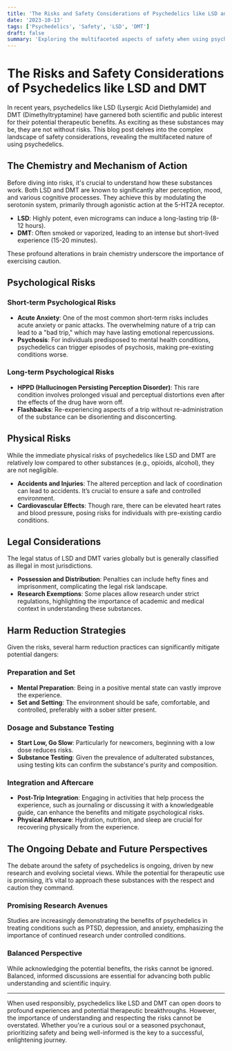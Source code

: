 ```yaml
---
title: 'The Risks and Safety Considerations of Psychedelics like LSD and DMT'
date: '2023-10-13'
tags: ['Psychedelics', 'Safety', 'LSD', 'DMT']
draft: false
summary: 'Exploring the multifaceted aspects of safety when using psychedelics such as LSD and DMT, including mental health considerations, legal implications, and harm reduction practices.'
---
```


# The Risks and Safety Considerations of Psychedelics like LSD and DMT

In recent years, psychedelics like LSD (Lysergic Acid Diethylamide) and DMT (Dimethyltryptamine) have garnered both scientific and public interest for their potential therapeutic benefits. As exciting as these substances may be, they are not without risks. This blog post delves into the complex landscape of safety considerations, revealing the multifaceted nature of using psychedelics.

## The Chemistry and Mechanism of Action

Before diving into risks, it's crucial to understand how these substances work. Both LSD and DMT are known to significantly alter perception, mood, and various cognitive processes. They achieve this by modulating the serotonin system, primarily through agonistic action at the 5-HT2A receptor. 

- **LSD**: Highly potent, even micrograms can induce a long-lasting trip (8-12 hours).
- **DMT**: Often smoked or vaporized, leading to an intense but short-lived experience (15-20 minutes).

These profound alterations in brain chemistry underscore the importance of exercising caution.

## Psychological Risks

### Short-term Psychological Risks

- **Acute Anxiety**: One of the most common short-term risks includes acute anxiety or panic attacks. The overwhelming nature of a trip can lead to a "bad trip," which may have lasting emotional repercussions.
- **Psychosis**: For individuals predisposed to mental health conditions, psychedelics can trigger episodes of psychosis, making pre-existing conditions worse.

### Long-term Psychological Risks

- **HPPD (Hallucinogen Persisting Perception Disorder)**: This rare condition involves prolonged visual and perceptual distortions even after the effects of the drug have worn off.
- **Flashbacks**: Re-experiencing aspects of a trip without re-administration of the substance can be disorienting and disconcerting.

## Physical Risks

While the immediate physical risks of psychedelics like LSD and DMT are relatively low compared to other substances (e.g., opioids, alcohol), they are not negligible.

- **Accidents and Injuries**: The altered perception and lack of coordination can lead to accidents. It’s crucial to ensure a safe and controlled environment.
- **Cardiovascular Effects**: Though rare, there can be elevated heart rates and blood pressure, posing risks for individuals with pre-existing cardio conditions.

## Legal Considerations

The legal status of LSD and DMT varies globally but is generally classified as illegal in most jurisdictions. 

- **Possession and Distribution**: Penalties can include hefty fines and imprisonment, complicating the legal risk landscape.
- **Research Exemptions**: Some places allow research under strict regulations, highlighting the importance of academic and medical context in understanding these substances.

## Harm Reduction Strategies

Given the risks, several harm reduction practices can significantly mitigate potential dangers:

### Preparation and Set

- **Mental Preparation**: Being in a positive mental state can vastly improve the experience.
- **Set and Setting**: The environment should be safe, comfortable, and controlled, preferably with a sober sitter present.

### Dosage and Substance Testing

- **Start Low, Go Slow**: Particularly for newcomers, beginning with a low dose reduces risks.
- **Substance Testing**: Given the prevalence of adulterated substances, using testing kits can confirm the substance's purity and composition.

### Integration and Aftercare

- **Post-Trip Integration**: Engaging in activities that help process the experience, such as journaling or discussing it with a knowledgeable guide, can enhance the benefits and mitigate psychological risks.
- **Physical Aftercare**: Hydration, nutrition, and sleep are crucial for recovering physically from the experience.

## The Ongoing Debate and Future Perspectives

The debate around the safety of psychedelics is ongoing, driven by new research and evolving societal views. While the potential for therapeutic use is promising, it’s vital to approach these substances with the respect and caution they command.

### Promising Research Avenues

Studies are increasingly demonstrating the benefits of psychedelics in treating conditions such as PTSD, depression, and anxiety, emphasizing the importance of continued research under controlled conditions.

### Balanced Perspective

While acknowledging the potential benefits, the risks cannot be ignored. Balanced, informed discussions are essential for advancing both public understanding and scientific inquiry.

---

When used responsibly, psychedelics like LSD and DMT can open doors to profound experiences and potential therapeutic breakthroughs. However, the importance of understanding and respecting the risks cannot be overstated. Whether you're a curious soul or a seasoned psychonaut, prioritizing safety and being well-informed is the key to a successful, enlightening journey.